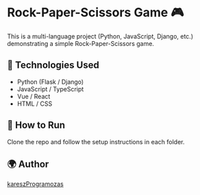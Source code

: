 # Rock-Paper-Scissors Game 🎮

This is a multi-language project (Python, JavaScript, Django, etc.) demonstrating a simple Rock-Paper-Scissors game.

## 🔧 Technologies Used

- Python (Flask / Django)
- JavaScript / TypeScript
- Vue / React
- HTML / CSS

## 🧪 How to Run

Clone the repo and follow the setup instructions in each folder.

## 🌍 Author

[kareszProgramozas](https://github.com/kareszProgramozas)
